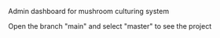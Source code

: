 Admin dashboard for mushroom culturing system


Open the branch "main" and select "master" to see the project
